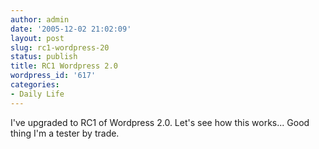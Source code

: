 ```yaml
---
author: admin
date: '2005-12-02 21:02:09'
layout: post
slug: rc1-wordpress-20
status: publish
title: RC1 Wordpress 2.0
wordpress_id: '617'
categories:
- Daily Life
---
```

I've upgraded to RC1 of Wordpress 2.0. Let's see how this works... Good thing I'm a tester by trade.
